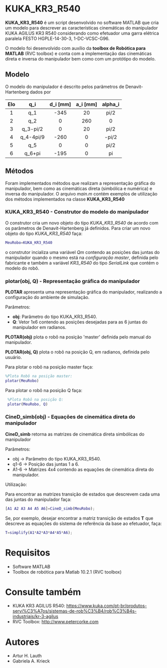 # KUKA_KR3_R540

**KUKA_KR3_R540** é um script desenvolvido no software MATLAB  que cria um modelo para descrever as características cinemáticas  do manipulador KUKA AGILUS KR3 R540 considerando como efetuador uma garra elétrica paralela FESTO HGPLE-14-30-3, 1-DC-VCSC-G96.

O modelo foi desenvolvido com auxílio da **toolbox de Robótica para  MATLAB** (RVC toolbox) e conta com a implementação das cinemáticas direta e inversa do manipulador bem como com um protótipo do modelo.


## Modelo
O modelo do manipulador é descrito pelos parâmetros de Denavit-Hartenberg dados  por

Elo | q_i  | d_i [mm] | a_i [mm] | alpha_i |
:---------: | :---------:  | :------: | :------: | :------: 
1 | q_1 | -345   |   20   |  pi/2  |
2 | q_2 |   0     |  260   |    0   |
3 | q_3-pi/2  |   0     |   20   |  pi/2  |
4 | q_4-4pi/9|  -260   |    0   | -pi/2   |
5 | q_5 |   0     |    0   |  pi/2  |
6 | q_6+pi |  -195   |    0   |   pi  |


## Métodos

Foram implementados métodos que realizam a representação gráfica do manipulador, bem como as cinemáticas direta (simbólica e numérica) e inversa do manipulador. O arquivo *main.m* contém exemplos de utilização dos métodos implementados  na classe **KUKA_KR3_R540**

### KUKA_KR3_R540 - Construtor do modelo do manipulador

O construtor cria um novo objeto do tipo *KUKA_KR3_R540* de acordo com os parâmetros de Denavit-Hartenberg já definidos. Para criar um novo objeto do tipo *KUKA_KR3_R540* faça:

``` matlab
MeuRobo=KUKA_KR3_R540
```

o construtor incializa uma variável *Qm* contendo as posições das juntas do manipulador quando o mesmo está na *configuração master*, definida pelo fabricante e também a variável *KR3_R540* do tipo *SerialLink* que contém o modelo do robô.

### plotar(obj, Q) - Representação gráfica do manipulador

**PLOTAR** apresenta uma representação gráfica do manipulador, realizando a configuração do ambiente de simulação.


 Parâmetros: 
 - **obj**: Parâmetro do tipo KUKA_KR3_R540.
 - **Q**: Vetor 1x6 contendo as posições desejadas para as 6 juntas do manipulador em radianos.



**PLOTAR(obj)** plota o robô na posição 'master' definida pelo manual do manipulador. 

**PLOTAR(obj, Q)** plota o robô na posição Q, em radianos, definida pelo usuário.

Para plotar o robô na posição master faça:
``` matlab
%Plota Robô na posição master:
plotar(MeuRobo)
```

Para plotar o robô na posição Q faça:
``` matlab
 %Plota Robô na posição Q:
 plotar(MeuRobo, Q)
```
### CineD_simb(obj) - Equações de cinemática direta do manipulador
 
 **CineD_simb**  retorna as matrizes de cinemática direta simbólicas do manipulador   

Parâmetros: 
- obj -> Parâmetro do tipo KUKA_KR3_R540.
- q1-6 -> Posição das juntas 1 a 6.
- A1-6 -> Matrizes 4x4 contendo as equações de cinemática direta do manipulador.

Utilização:

Para encontrar as matrizes transição de estados que descrevem cada uma das juntas do manipulador faça:

``` matlab
[A1 A2 A3 A4 A5 A6]=CineD_simb(MeuRobo);
```

Se, por exemplo, desejar encontrar a matriz transição de estados **T** que descreve as equações do sistema de referência da base ao efetuador, faça:

``` matlab
T=simplify(A1*A2*A3*A4*A5*A6);
```

# Requisitos
- Software MATLAB 
- Toolbox de robótica para Matlab 10.2.1 (RVC toolbox) 

# Consulte também
- KUKA KR3 AGILUS R540:  https://www.kuka.com/pt-br/produtos-servi%C3%A7os/sistemas-de-rob%C3%B4/rob%C3%B4s-industriais/kr-3-agilus
 - RVC Toolbox: http://www.petercorke.com

# Autores 
- Artur H. Lauth
- Gabriela A. Krieck
